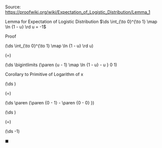 # 

Source: https://proofwiki.org/wiki/Expectation_of_Logistic_Distribution/Lemma_1

Lemma for Expectation of Logistic Distribution
$\ds \int_{\to 0}^{\to 1} \map \ln {1 - u} \rd u = -1$


Proof













\(\ds \int_{\to 0}^{\to 1} \map \ln {1 - u} \rd u\)

\(=\)







\(\ds \bigintlimits {\paren {u - 1} \map \ln {1 - u} - u } 0 1\)





Corollary to Primitive of Logarithm of x














\(\ds \)

\(=\)







\(\ds \paren {\paren {0 - 1} - \paren {0 - 0} }\)




















\(\ds \)

\(=\)







\(\ds -1\)









$\blacksquare$





